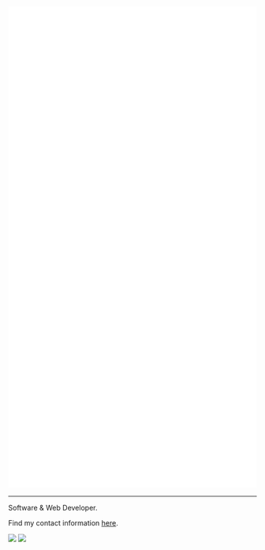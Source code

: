 ![](github-metrics.svg)
<hr>
Software & Web Developer.

Find my contact information <a href="https://www.recon.best">here</a>.

<img src="https://img.shields.io/badge/IDE-Visual%20Studio%20Code-blue">  <img src="https://img.shields.io/badge/OS-Windows%2011-informational">
